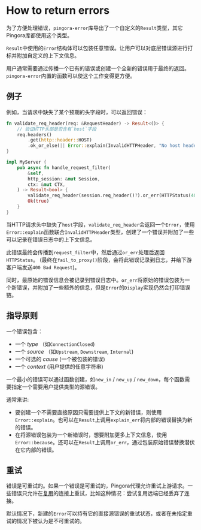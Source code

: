 # How to return errors

为了方便处理错误，`pingora-error`库导出了一个自定义的`Result`类型，其它Pingora库都使用这个类型。

`Result`中使用的`Error`结构体可以包装任意错误。让用户可以对底层错误源进行打标并附加自定义的上下文信息。

用户通常需要通过传播一个已有的错误或创建一个全新的错误用于最终的返回。`pingora-error`内置的函数可以使这个工作变得更方便。

## 例子

例如，当请求中缺失了某个预期的头字段时，可以返回错误：

```rust
fn validate_req_header(req: &RequestHeader) -> Result<()> {
    // 验证HTTP头部是否含有`host`字段
    req.headers()
        .get(http::header::HOST)
        .ok_or_else(|| Error::explain(InvalidHTTPHeader, "No host header detected"))
}

impl MyServer {
    pub async fn handle_request_filter(
        &self,
        http_session: &mut Session,
        ctx: &mut CTX,
    ) -> Result<bool> {
        validate_req_header(session.req_header()?).or_err(HTTPStatus(400), "Missing required headers")?;
        Ok(true)
    }
}
```

当HTTP请求头中缺失了`host`字段，`validate_req_header`会返回一个`Error`，使用`Error::explain`函数联合`InvalidHTTPHeader`类型，创建了一个错误并附加了一些可以记录在错误日志中的上下文信息。

此错误最终会传播到`request_filter`中，然后通过`or_err`处理后返回`HTTPStatus`。
(最终在`fail_to_proxy()`阶段，会将此错误记录到日志，并给下游客户端发送`400 Bad Request`)。

同时，最原始的错误信息会被记录到错误日志中。`or_err`将原始的错误包装为一个新错误，并附加了一些额外的信息，但是`Error`的`Display`实现仍然会打印错误链。

## 指导原则

一个错误包含：
- 一个 _type_ （如`ConnectionClosed`)
- 一个 _source_ （如`Upstream`, `Downstream`, `Internal`)
- 一个可选的 _cause_ (一个被包装的错误)
- 一个 _context_ (用户提供的任意字符串)

一个最小的错误可以通过函数创建，如`new_in` / `new_up` / `new_down`，每个函数需要指定一个需要用户提供类型的源错误。

通常来讲:
* 要创建一个不需要直接原因只需要提供上下文的新错误，则使用`Error::explain`。也可以在`Result`上调用`explain_err`将内部的错误替换为新的错误。
* 在将源错误包装为一个新错误时，想要附加更多上下文信息，使用`Error::because`。还可以在`Result`上调用`or_err`，通过包装原始错误替换潜伏在它内部的错误。

## 重试

错误是可重试的。如果一个错误是可重试的，Pingora代理允许重试上游请求。一些错误只允许在[复用](pooling.md)的连接上重试，比如这种情况：尝试复用远端已经丢弃了连接。

默认情况下，新建的`Error`可以持有它的直接源错误的重试状态，或者在未指定重试的情况下被认为是不可重试的。
